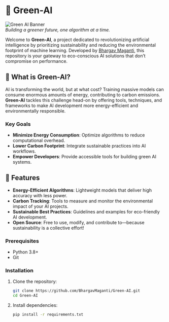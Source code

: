 # 🌱 Green-AI

![Green AI Banner](https://via.placeholder.com/1200x300.png?text=Green+AI+-+Sustainable+Intelligence)  
*Building a greener future, one algorithm at a time.*

Welcome to **Green-AI**, a project dedicated to revolutionizing artificial intelligence by prioritizing sustainability and reducing the environmental footprint of machine learning. Developed by [Bhargav Maganti](https://github.com/BhargavMaganti), this repository is your gateway to eco-conscious AI solutions that don’t compromise on performance.

## 🚀 What is Green-AI?

AI is transforming the world, but at what cost? Training massive models can consume enormous amounts of energy, contributing to carbon emissions. **Green-AI** tackles this challenge head-on by offering tools, techniques, and frameworks to make AI development more energy-efficient and environmentally responsible.

### Key Goals
- **Minimize Energy Consumption**: Optimize algorithms to reduce computational overhead.
- **Lower Carbon Footprint**: Integrate sustainable practices into AI workflows.
- **Empower Developers**: Provide accessible tools for building green AI systems.

## 🌟 Features

- **Energy-Efficient Algorithms**: Lightweight models that deliver high accuracy with less power.
- **Carbon Tracking**: Tools to measure and monitor the environmental impact of your AI projects.
- **Sustainable Best Practices**: Guidelines and examples for eco-friendly AI development.
- **Open Source**: Free to use, modify, and contribute to—because sustainability is a collective effort!


### Prerequisites
- Python 3.8+
- Git


### Installation
1. Clone the repository:
   ```bash
   git clone https://github.com/BhargavMaganti/Green-AI.git
   cd Green-AI 
2. Install dependencies:
    ```bash
    pip install -r requirements.txt
    

